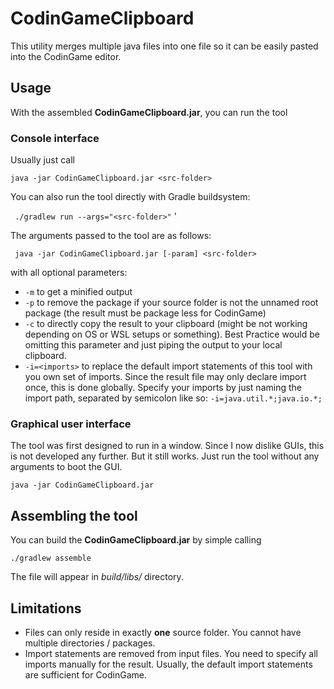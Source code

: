 # CodinGameClipboard

This utility merges multiple java files into one file so it can be easily pasted into the CodinGame editor.

## Usage

With the assembled **CodinGameClipboard.jar**, you can run the tool

### Console interface

Usually just call

``` java -jar CodinGameClipboard.jar <src-folder> ```

You can also run the tool directly with Gradle buildsystem:

``` ./gradlew run --args="<src-folder>"```
'

The arguments passed to the tool are as follows:

``` java -jar CodinGameClipboard.jar [-param] <src-folder>```

with all optional parameters:

- ``` -m ``` to get a minified output
- ``` -p ``` to remove the package if your source folder is not the unnamed root package (the result must be package less for CodinGame)
- ``` -c ``` to directly copy the result to your clipboard (might be not working depending on OS or WSL setups or something). Best Practice would be omitting this parameter and just piping the output to your local clipboard. 
- ``` -i=<imports> ``` to replace the default import statements of this tool with you own set of imports. Since the result file may only declare import once, this is done globally. Specify your imports by just naming the import path, separated by semicolon like so: ``` -i=java.util.*;java.io.*; ```

### Graphical user interface

The tool was first designed to run in a window. Since I now dislike GUIs, this is not developed any further. But it still works. Just run the tool without any arguments to boot the GUI.

``` java -jar CodinGameClipboard.jar ```

## Assembling the tool

You can build the **CodinGameClipboard.jar** by simple calling

``` ./gradlew assemble ```

The file will appear in _build/libs/_ directory.

## Limitations

- Files can only reside in exactly **one** source folder. You cannot have multiple directories / packages.
- Import statements are removed from input files. You need to specify all imports manually for the result. Usually, the default import statements are sufficient for CodinGame.